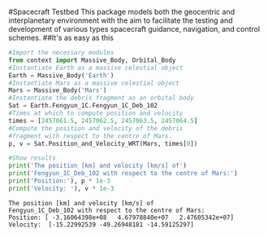 #Spacecraft Testbed
This package models both the geocentric and interplanetary environment with the aim to facilitate the testing and development of various types spacecraft guidance, navigation, and control schemes.
##It's as easy as this
```python
#Import the necessary modules
from context import Massive_Body, Orbital_Body
#Instantiate Earth as a massive celestial object
Earth = Massive_Body('Earth')
#Instantiate Mars as a massive celestial object
Mars = Massive_Body('Mars')
#Instantiate the debris fragment as an orbital body
Sat = Earth.Fengyun_1C.Fengyun_1C_Deb_102
#Times at which to compute position and velocity
times = [2457061.5, 2457062.5, 2457063.5, 2457064.5]
#Compute the position and velocity of the debris
#fragment with respect to the centre of Mars.
p, v = Sat.Position_and_Velocity_WRT(Mars, times[0])

#Show results
print('The position [km] and velocity [km/s] of')
print('Fengyun_1C_Deb_102 with respect to the centre of Mars:')
print('Position:'), p * 1e-3
print('Velocity: '), v * 1e-3
```
```
The position [km] and velocity [km/s] of
Fengyun_1C_Deb_102 with respect to the centre of Mars:
Position: [ -3.16064398e+08   4.67978840e+07   2.47605342e+07]
Velocity:  [-15.22992539 -49.26948181 -14.59125297]
```